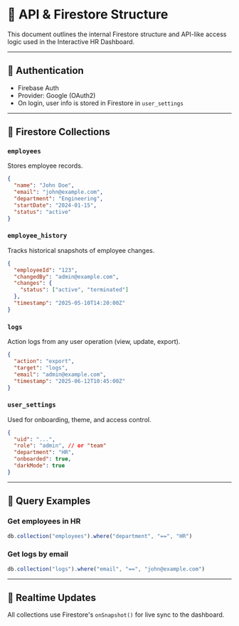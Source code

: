 # 🔌 API & Firestore Structure

This document outlines the internal Firestore structure and API-like access logic used in the Interactive HR Dashboard.

---

## 🔐 Authentication

- Firebase Auth
- Provider: Google (OAuth2)
- On login, user info is stored in Firestore in `user_settings`

---

## 🧱 Firestore Collections

### `employees`
Stores employee records.

```json
{
  "name": "John Doe",
  "email": "john@example.com",
  "department": "Engineering",
  "startDate": "2024-01-15",
  "status": "active"
}
```

### `employee_history`
Tracks historical snapshots of employee changes.

```json
{
  "employeeId": "123",
  "changedBy": "admin@example.com",
  "changes": {
    "status": ["active", "terminated"]
  },
  "timestamp": "2025-05-10T14:20:00Z"
}
```

### `logs`
Action logs from any user operation (view, update, export).

```json
{
  "action": "export",
  "target": "logs",
  "email": "admin@example.com",
  "timestamp": "2025-06-12T10:45:00Z"
}
```

### `user_settings`
Used for onboarding, theme, and access control.

```json
{
  "uid": "...",
  "role": "admin", // or "team"
  "department": "HR",
  "onboarded": true,
  "darkMode": true
}
```

---

## 🧪 Query Examples

### Get employees in HR
```js
db.collection("employees").where("department", "==", "HR")
```

### Get logs by email
```js
db.collection("logs").where("email", "==", "john@example.com")
```

---

## 🔁 Realtime Updates

All collections use Firestore's `onSnapshot()` for live sync to the dashboard.

